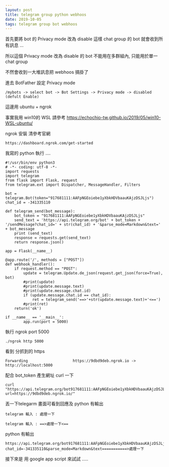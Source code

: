 ```yaml
---
layout: post
title: telegram group python webhoos 
date: 2019-10-05
tags: telegram group bot webhoos
---
```


首先要將 bot 的 Privacy mode 改為 disable 這樣 chat group 的 bot 就會收到所有訊息 ...

所以這個 Privacy mode 改為 disable 的 bot 不能用在多群組內, 只能用於單一 chat group

不然會收到一大堆訊息把 webhoos 搞掛了

進去 BotFather 設定 Privacy mode 
```
/mybots -> select bot -> Bot Settings -> Privacy mode -> disabled (defult Enable)
```

這邊用 ubuntu +  ngrok 

事實我用 win10的 WSL 請參考 https://echochio-tw.github.io/2019/05/win10-WSL-ubuntu/

ngrok 安裝 清參考官網
```
https://dashboard.ngrok.com/get-started
```

我寫的 python 執行 ....
```
#!/usr/bin/env python3
# -*- coding: utf-8 -*-
import requests
import telegram
from flask import Flask, request
from telegram.ext import Dispatcher, MessageHandler, Filters

bot = telegram.Bot(token="917681111:AAFpNGEoiebe1yXbkHDVbaauKAjzDSJLjs")
chat_id = -341335110

def telegram_send(bot_message):
    bot_token = "917681111:AAFpNGEoiebe1yXbkHDVbaauKAjzDSJLjs"
    send_text = 'https://api.telegram.org/bot' + bot_token + '/sendMessage?chat_id=' + str(chat_id) + '&parse_mode=Markdown&text=' + bot_message
    print (send_text)
    response = requests.get(send_text)
    return response.json()

app = Flask(__name__)

@app.route('/', methods = ["POST"])
def webhook_handler():
    if request.method == "POST":
        update = telegram.Update.de_json(request.get_json(force=True), bot)
        #print(update)
        #print(update.message.text)
        #print(update.message.chat.id)
        if (update.message.chat.id == chat_id):
            ret = telegram_send('==>'+str(update.message.text)+'<==')
        #print(ret)
    return('ok')

if __name__ == '__main__':
        app.run(port = 5000)
```

執行 ngrok port 5000

```
./ngrok http 5000
```

看到 分抓到的 https
```
Forwarding                    https://9dbd9deb.ngrok.io -> http://localhost:5000
```

配合 bot_token 產生網址 curl 一下
```
curl "https://api.telegram.org/bot917681111:AAFpNGEoiebe1yXbkHDVbaauKAjzDSJLjs/setWebhook?url=https://9dbd9deb.ngrok.io/"
```

丟一下telegarm 畫面可看到回應及 python 有輸出

```
telegram 輸入 : 處理一下

telegram 輸入 : ==>處理一下<==

```


python 有輸出
```
https://api.telegram.org/bot917681111:AAFpNGEoiebe1yXbkHDVbaauKAjzDSJLjs/sendMessage?chat_id=-341335110&parse_mode=Markdown&text===========>處理一下
```

接下來是 用 google app script 來試試 .....

